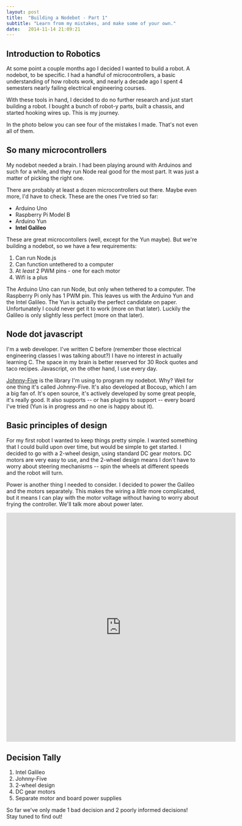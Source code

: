 ```yaml
---
layout: post
title:  "Building a Nodebot - Part 1"
subtitle: "Learn from my mistakes, and make some of your own."
date:   2014-11-14 21:09:21
---
```


## Introduction to Robotics

At some point a couple months ago I decided I wanted to build a robot. A nodebot, to be specific. I had a handful of microcontrollers, a basic understanding of how robots work, and nearly a decade ago I spent 4 semesters nearly failing electrical engineering courses.

With these tools in hand, I decided to do no further research and just start building a robot. I bought a bunch of robot-y parts, built a chassis, and started hooking wires up. This is my journey.

In the photo below you can see four of the mistakes I made. That's not even all of them.

<div style="background-image: url('/img/mean-steve-front.jpg')" class="hero-image"></div>

## So many microcontrollers

My nodebot needed a brain. I had been playing around with Arduinos and such for a while, and they run Node real good for the most part. It was just a matter of picking the right one.

There are probably at least a dozen microcontrollers out there. Maybe even more, I'd have to check. These are the ones I've tried so far:

* Arduino Uno
* Raspberry Pi Model B
* Arduino Yun
* **Intel Galileo**

These are great microcontollers (well, except for the Yun maybe). But we're building a nodebot, so we have a few requirements:

1. Can run Node.js
2. Can function untethered to a computer
2. At *least* 2 PWM pins - one for each motor
3. Wifi is a plus

The Arduino Uno can run Node, but only when tethered to a computer. The Raspberry Pi only has 1 PWM pin. This leaves us with the Arduino Yun and the Intel Galileo. The Yun is actually the perfect candidate on paper. Unfortunately I could never get it to work (more on that later). Luckily the Galileo is only slightly less perfect (more on that later).

## Node dot javascript

I'm a web developer. I've written C before (remember those electrical engineering classes I was talking about?) I have no interest in actually learning C. The space in my brain is better reserved for 30 Rock quotes and taco recipes. Javascript, on the other hand, I use every day.

[Johnny-Five](https://github.com/rwaldron/johnny-five/) is the library I'm using to program my nodebot. Why? Well for one thing it's called Johnny-Five. It's also developed at Bocoup, which I am a big fan of. It's open source, it's actively developed by some great people, it's really good. It also supports -- or has plugins to support -- every board I've tried (Yun is in progress and no one is happy about it).

## Basic principles of design

For my first robot I wanted to keep things pretty simple. I wanted something that I could build upon over time, but would be simple to get started. I decided to go with a 2-wheel design, using standard DC gear motors. DC motors are very easy to use, and the 2-wheel design means I don't have to worry about steering mechanisms -- spin the wheels at different speeds and the robot will turn.

Power is another thing I needed to consider. I decided to power the Galileo and the motors separately. This makes the wiring a *little* more complicated, but it means I can play with the motor voltage without having to worry about frying the controller. We'll talk more about power later.

<iframe class="vine-embed" src="https://vine.co/v/OiOViXFHBX0/embed/simple?related=0" width="600" height="600" frameborder="0"></iframe><script async src="//platform.vine.co/static/scripts/embed.js" charset="utf-8"></script>

## Decision Tally

1. Intel Galileo
2. Johnny-Five
3. 2-wheel design
4. DC gear motors
5. Separate motor and board power supplies

So far we've only made 1 bad decision and 2 poorly informed decisions! Stay tuned to find out!